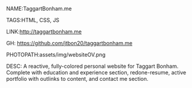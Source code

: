 NAME:TaggartBonham.me

TAGS:HTML, CSS, JS

LINK:http://taggartbonham.me

GH: https://github.com/jtbon20/taggartbonham.me

PHOTOPATH:assets/img/websiteOV.png

DESC: A reactive, fully-colored personal website for Taggart Bonham. Complete with education and experience section, redone-resume, active portfolio with outlinks to content, and contact me section.
